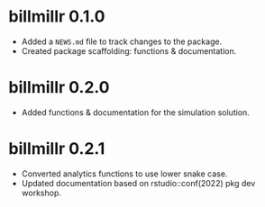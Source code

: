 # billmillr 0.1.0

* Added a `NEWS.md` file to track changes to the package.
* Created package scaffolding: functions & documentation.

# billmillr 0.2.0

* Added functions & documentation for the simulation solution.

# billmillr 0.2.1

* Converted analytics functions to use lower snake case.
* Updated documentation based on rstudio::conf(2022) pkg dev workshop.
